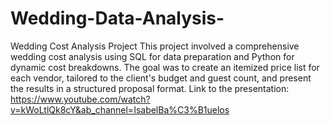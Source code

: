 # Wedding-Data-Analysis-

Wedding Cost Analysis Project
This project involved a comprehensive wedding cost analysis using SQL for data preparation and Python for dynamic cost breakdowns. The goal was to create an itemized price list for each vendor, tailored to the client's budget and guest count, and present the results in a structured proposal format.
Link to the presentation:
https://www.youtube.com/watch?v=kWoLtlQk8cY&ab_channel=IsabelBa%C3%B1uelos

